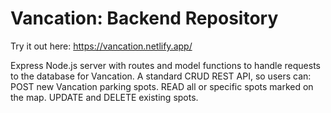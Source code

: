 # Vancation: Backend Repository

Try it out here: https://vancation.netlify.app/

Express Node.js server with routes and model functions to handle requests to the database for Vancation.
A standard CRUD REST API, so users can:
POST new Vancation parking spots.
READ all or specific spots marked on the map.
UPDATE and DELETE existing spots.

